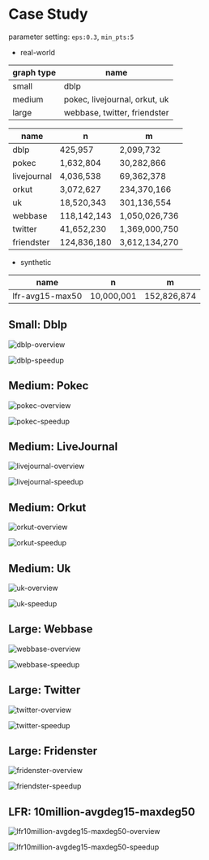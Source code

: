 # Case Study

parameter setting: `eps:0.3`, `min_pts:5`

* real-world

graph type | name
--- | ---
small | dblp
medium |  pokec, livejournal, orkut, uk
large | webbase, twitter, friendster

name | n | m 
--- | --- | ---
dblp        | 425,957       | 2,099,732
pokec       | 1,632,804     | 30,282,866
livejournal | 4,036,538     | 69,362,378
orkut       | 3,072,627     | 234,370,166
uk          | 18,520,343    | 301,136,554
webbase     | 118,142,143   | 1,050,026,736
twitter     | 41,652,230    | 1,369,000,750
friendster  | 124,836,180   | 3,612,134,270

* synthetic

name | n | m
--- | --- | --- 
lfr-avg15-max50 | 10,000,001  | 152,826,874 

## Small: Dblp

![dblp-overview](../small_snap_dblp-eps:0.3-min_pts:5-overview.png)

![dblp-speedup](../small_snap_dblp-eps:0.3-min_pts:5-runtime-speedup.png)

## Medium: Pokec

![pokec-overview](../snap_pokec-eps:0.3-min_pts:5-overview.png)

![pokec-speedup](../snap_pokec-eps:0.3-min_pts:5-runtime-speedup.png)

## Medium: LiveJournal

![livejournal-overview](../snap_livejournal-eps:0.3-min_pts:5-overview.png)

![livejournal-speedup](../snap_livejournal-eps:0.3-min_pts:5-runtime-speedup.png)

## Medium: Orkut

![orkut-overview](../snap_orkut-eps:0.3-min_pts:5-overview.png)

![orkut-speedup](../snap_orkut-eps:0.3-min_pts:5-runtime-speedup.png)

## Medium: Uk

![uk-overview](../webgraph_uk-eps:0.3-min_pts:5-overview.png)

![uk-speedup](../webgraph_uk-eps:0.3-min_pts:5-runtime-speedup.png)

## Large: Webbase

![webbase-overview](../webgraph_webbase-eps:0.3-min_pts:5-overview.png)

![webbase-speedup](../webgraph_webbase-eps:0.3-min_pts:5-runtime-speedup.png)

## Large: Twitter

![twitter-overview](../webgraph_twitter-eps:0.3-min_pts:5-overview.png)

![twitter-speedup](../webgraph_twitter-eps:0.3-min_pts:5-runtime-speedup.png)

## Large: Fridenster

![fridenster-overview](../snap_friendster-eps:0.3-min_pts:5-overview.png)

![friendster-speedup](../snap_friendster-eps:0.3-min_pts:5-runtime-speedup.png)

## LFR: 10million-avgdeg15-maxdeg50

![lfr10million-avgdeg15-maxdeg50-overview](../lfr_10million_avgdeg15-eps:0.3-min_pts:5-overview.png)

![lfr10million-avgdeg15-maxdeg50-speedup](../lfr_10million_avgdeg15-eps:0.3-min_pts:5-runtime-speedup.png)